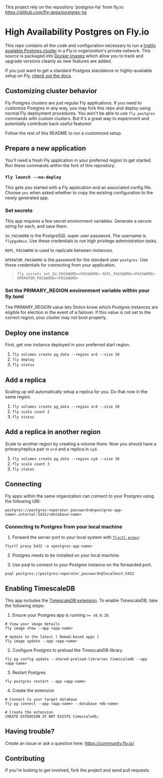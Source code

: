 This project rely on the repository 'postgres-ha' from fly.io:  
https://github.com/fly-apps/postgres-ha

# High Availability Postgres on Fly.io

This repo contains all the code and configuration necessary to run a [highly available Postgres cluster](https://fly.io/docs/postgres/) in a Fly.io organization's private network. This source is packaged into [Docker images](https://hub.docker.com/r/flyio/postgres-ha/tags) which allow you to track and upgrade versions cleanly as new features are added.

If you just want to get a standard Postgres standalone or highly-available setup on Fly, [check out the docs](https://fly.io/docs/postgres/).

## Customizing cluster behavior

Fly Postgres clusters are just regular Fly applications. If you need to customize Postgres in any way, you may fork this repo and deploy using normal Fly deployment procedures. You won't be able to use `fly postgres` commands with custom clusters. But it's a great way to experiment and potentially contribute back useful features!

Follow the rest of this README to run a customized setup.

## Prepare a new application

You'll need a fresh Fly application in your preferred region to get started. Run these commands within the fork of this repository.

### `fly launch --no-deploy`

This gets you started with a Fly application and an associated config file.
Choose `yes` when asked whether to copy the existing configuration to the newly generated app.

### Set secrets

This app requires a few secret environment variables. Generate a secure string for each, and save them.

`SU_PASSWORD` is the PostgreSQL super user password. The username is `flypgadmin`. Use these credentials to run high privilege administration tasks.

`REPL_PASSWORD` is used to replicate between instances.

`OPERATOR_PASSWORD` is the password for the standard user `postgres`. Use these credentials for connecting from your application.

> `fly secrets set SU_PASSWORD=<PASSWORD> REPL_PASSWORD=<PASSWORD> OPERATOR_PASSWORD=<PASSWORD>`

### Set the PRIMARY_REGION environment variable within your fly.toml

The PRIMARY_REGION value lets Stolon know which Postgres instances are eligible for election in the event of a failover. If this value is not set to the correct region, your cluster may not boot properly.

## Deploy one instance

First, get one instance deployed in your preferred start region.

1. `fly volumes create pg_data --region ord --size 10`
2. `fly deploy`
3. `fly status`

## Add a replica

Scaling up will automatically setup a replica for you. Do that now in the same region.

1. `fly volumes create pg_data --region ord --size 10`
2. `fly scale count 2`
3. `fly status`

## Add a replica in another region

Scale to another region by creating a volume there. Now you should have a primary/replica pair in `ord` and a replica in `syd`.

1. `fly volumes create pg_data --region syd --size 10`
2. `fly scale count 3`
3. `fly status`

## Connecting

Fly apps within the same organization can connect to your Postgres using the following URI:

```
postgres://postgres:<operator_password>@<postgres-app-name>.internal:5432/<database-name>
```

### Connecting to Postgres from your local machine

1. Forward the server port to your local system with [`flyctl proxy`](https://fly.io/docs/flyctl/proxy/):

```
flyctl proxy 5432 -a <postgres-app-name>
```

2. Postgres needs to be installed on your local machine.

3. Use psql to connect to your Postgres instance on the forwarded port.

```
psql postgres://postgres:<operator_password>@localhost:5432
```

## Enabling TimescaleDB

This app includes the [TimescaleDB extension](https://timescale.com/).  To enable TimescaleDB, take the following steps:


1. Ensure your Postgres app is running `>= v0.0.28`.

```
# View your image details
fly image show --app <app-name>

# Update to the latest ( Nomad-based apps )
fly image update --app <app-name>
```

2. Configure Postgres to preload the TimescaleDB library

```
fly pg config update --shared-preload-libraries timescaledb --app <app-name>
```

3. Restart Postgres

```
fly postgres restart --app <app-name>
```

4. Create the extension

```
# Connect to your target database
fly pg connect --app <app-name> --database <db-name>

# Create the extension
CREATE EXTENSION IF NOT EXISTS timescaledb;
```

## Having trouble?

Create an issue or ask a question here: https://community.fly.io/

## Contributing

If you're looking to get involved, fork the project and send pull requests.
